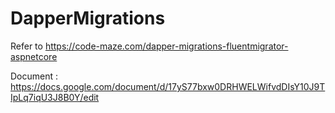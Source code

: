 # DapperMigrations
Refer to https://code-maze.com/dapper-migrations-fluentmigrator-aspnetcore

Document : https://docs.google.com/document/d/17yS77bxw0DRHWELWifvdDIsY10J9TIpLq7iqU3J8B0Y/edit

